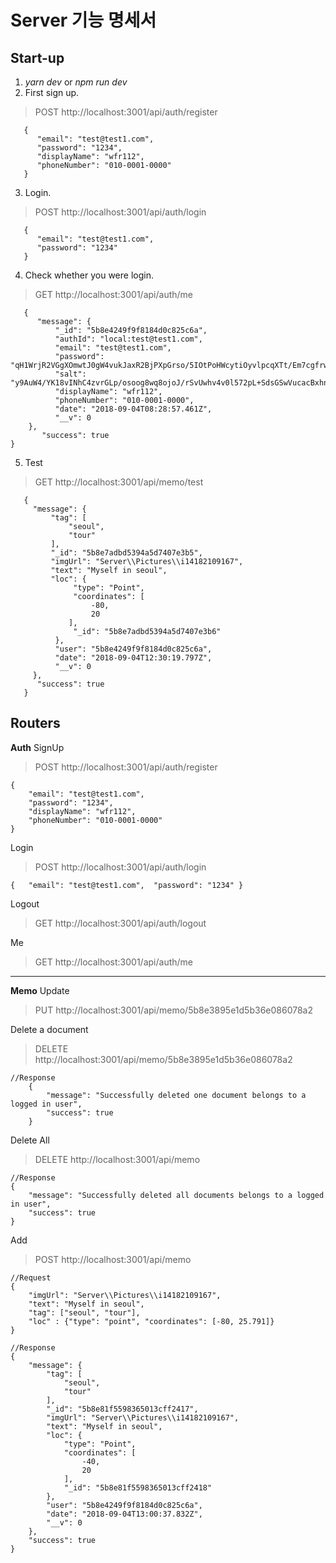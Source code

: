 
# Server 기능 명세서
## Start-up
1. *yarn dev* or *npm run dev*
2. First sign up.

> POST http://localhost:3001/api/auth/register

       {
    	  "email": "test@test1.com",
    	  "password": "1234",
    	  "displayName": "wfr112",
    	  "phoneNumber": "010-0001-0000"
       }

3. Login.
>POST http://localhost:3001/api/auth/login

       {
    	  "email": "test@test1.com",
    	  "password": "1234"
       }

4. Check whether you were login.
 >GET http://localhost:3001/api/auth/me

       {
          "message": {
              "_id": "5b8e4249f9f8184d0c825c6a",
              "authId": "local:test@test1.com",
              "email": "test@test1.com",
              "password": "qH1WrjR2VGgXOmwtJ0gW4vukJaxR2BjPXpGrso/5IOtPoHWcytiOyvlpcqXTt/Em7cgfrwkJ8HZMTjz2I+jVkY/yoFoMreU8D+q5if+3CziixwhoLi0kEcp9IKqb0ROsGz32GgnJpGctcXBX56G7J2aQlaM/R4eDoRi+hSf/Gws=",
              "salt": "y9AuW4/YK18vINhC4zvrGLp/osoog8wq8ojoJ/rSvUwhv4v0l572pL+SdsGSwVucacBxhnt73NPBsng24Hrq5g==",
              "displayName": "wfr112",
              "phoneNumber": "010-0001-0000",
              "date": "2018-09-04T08:28:57.461Z",
              "__v": 0
        },
           "success": true
    }

5. Test
>GET  http://localhost:3001/api/memo/test

       {
         "message": {
             "tag": [
                 "seoul",
                 "tour"
             ],
             "_id": "5b8e7adbd5394a5d7407e3b5",
             "imgUrl": "Server\\Pictures\\i14182109167",
             "text": "Myself in seoul",
             "loc": {
                  "type": "Point",
                  "coordinates": [
                      -80,
                      20
                 ],
                  "_id": "5b8e7adbd5394a5d7407e3b6"
              },
              "user": "5b8e4249f9f8184d0c825c6a",
              "date": "2018-09-04T12:30:19.797Z",
              "__v": 0
         },
          "success": true
       }

## Routers
**Auth**
SignUp

>POST http://localhost:3001/api/auth/register

    {
    	"email": "test@test1.com",
    	"password": "1234",
    	"displayName": "wfr112",
    	"phoneNumber": "010-0001-0000"
    }

Login

>POST http://localhost:3001/api/auth/login

    { 	"email": "test@test1.com",  "password": "1234" }

Logout
>GET http://localhost:3001/api/auth/logout
>
Me

>GET http://localhost:3001/api/auth/me
<hr>

**Memo**
Update
>PUT http://localhost:3001/api/memo/5b8e3895e1d5b36e086078a2

Delete a document
>DELETE http://localhost:3001/api/memo/5b8e3895e1d5b36e086078a2

    //Response
        {
            "message": "Successfully deleted one document belongs to a logged in user",
            "success": true
        }

Delete All

>DELETE http://localhost:3001/api/memo
	
	//Response
    {
        "message": "Successfully deleted all documents belongs to a logged in user",
        "success": true
    }

Add
>POST  http://localhost:3001/api/memo

    //Request
    {
    	"imgUrl": "Server\\Pictures\\i14182109167",
    	"text": "Myself in seoul",
    	"tag": ["seoul", "tour"],
    	"loc" : {"type": "point", "coordinates": [-80, 25.791]}
    }
    
    //Response
    {
        "message": {
            "tag": [
                "seoul",
                "tour"
            ],
            "_id": "5b8e81f5598365013cff2417",
            "imgUrl": "Server\\Pictures\\i14182109167",
            "text": "Myself in seoul",
            "loc": {
                "type": "Point",
                "coordinates": [
                    -40,
                    20
                ],
                "_id": "5b8e81f5598365013cff2418"
            },
            "user": "5b8e4249f9f8184d0c825c6a",
            "date": "2018-09-04T13:00:37.832Z",
            "__v": 0
        },
        "success": true
    }
